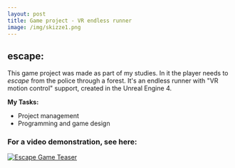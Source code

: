 ```yaml
---
layout: post
title: Game project - VR endless runner
image: /img/skizze1.png
---
```


## escape:   
This game project was made as part of my studies. In it the player needs to *escape* from the police through a forest. It's an endless runner with "VR motion control" support, created in the Unreal Engine 4.

**My Tasks:**
* Project management
* Programming and game design

### For a video demonstration, see here:
[![Escape Game Teaser](http://i.imgur.com/7s99quF.png)](https://vimeo.com/209393676 "Escape Game Teaser - Click to Watch!")
